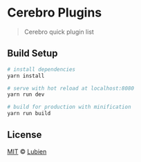 # Cerebro Plugins

> Cerebro quick plugin list

## Build Setup

```bash
# install dependencies
yarn install

# serve with hot reload at localhost:8080
yarn run dev

# build for production with minification
yarn run build
```

## License

[MIT](LICENSE) © [Lubien](http://lubien.me)
